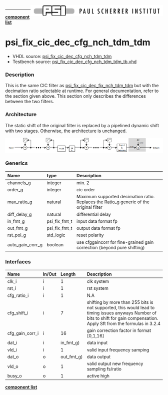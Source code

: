 <img align="right" src="../doc/psi_logo.png">

***

[**component list**](index.md)

# psi_fix_cic_dec_cfg_nch_tdm_tdm
 - VHDL source: [psi_fix_cic_dec_cfg_nch_tdm_tdm](../hdl/psi_fix_cic_dec_cfg_nch_tdm_tdm.vhd)
 - Testbench source: [psi_fix_cic_dec_cfg_nch_tdm_tdm_tb.vhd](../testbench/psi_fix_cic_dec_cfg_nch_tdm_tdm_tb/psi_fix_cic_dec_cfg_nch_tdm_tdm_tb.vhd)

### Description

This is the same CIC filter as [psi_fix_cic_dec_fix_nch_tdm_tdm](psi_fix_cic_dec_fix_nch_tdm_tdm.md) but with the decimation ratio selectable at runtime. For general documentation, refer to the section given above. This section only describes the differences between the two filters.

### Architecture
The static shift of the original filter is replaced by a pipelined dynamic shift with two stages. Otherwise, the architecture is unchanged.

<img align="center" src="psi_fix_cic_dec_fix_nch_tdm_tdm.png">


### Generics
| Name             | type          | Description                                                             |
|:-----------------|:--------------|:------------------------------------------------------------------------|
| channels_g       | integer       | min. 2                                                                  |
| order_g          | integer       | cic order                                                               |
| max_ratio_g      | natural       | Maximum supported decimation ratio. Replaces the Ratio_g generic of the original filter                      |
| diff_delay_g     | natural       | differential delay                                                      |
| in_fmt_g         | psi_fix_fmt_t | input data format fp                                                    |
| out_fmt_g        | psi_fix_fmt_t | output data format fp                                                   |
| rst_pol_g        | std_logic     | reset polarity                                                          |
| auto_gain_corr_g | boolean       | use cfggaincorr for fine-grained gain correction (beyond pure shifting) |

### Interfaces
| Name            | In/Out   | Length     | Description                                                                               |
|:----------------|:---------|:-----------|:------------------------------------------------------------------------------------------|
| clk_i           | i        | 1          | clk system                                                                                |
| rst_i           | i        | 1          | rst system                                                                                |
| cfg_ratio_i     | i        | 1          | N.A                                                                                       |
| cfg_shift_i     | i        | 7          | shifting by more than 255 bits is not supported, this would lead to timing issues anyways Number of bits to shift for gain compensation. Apply Sft from the formulas in 3.2.4 |
| cfg_gain_corr_i | i        | 16         | gain correction factor in format [0,1,16]                                                 |
| dat_i           | i        | in_fmt_g)  | data input                                                                                |
| vld_i           | i        | 1          | valid input frequency samping                                                             |
| dat_o           | o        | out_fmt_g) | data output                                                                               |
| vld_o           | o        | 1          | valid output new frequency sampling fs/ratio                                              |
| busy_o          | o        | 1          | active high                                                                               |

[**component list**](index.md)
